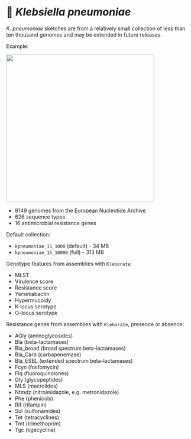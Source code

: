 
# :briefcase: *Klebsiella pneumoniae*

*K. pneumoniae* sketches are from a relatively small collection of less than ten thousand genomes and may be extended in future releases.

Example:

<a href='https://github.com/esteinig'><img src='docs/example_kpneumoniae_1.png' align="center" height="400" /></a>

* 8149 genomes from the European Nucleotide Archive
* 626 sequence types
* 16 antimicrobial resistance genes

Default collection:

* `kpneumoniae_15_1000` (default) - 34 MB
* `kpneumoniae_15_10000` (full) - 313 MB

Genotype features from assemblies with `Kleborate`:

* MLST
* Virulence score
* Resistance score
* Yersiniabactin
* Hypermucoidy
* K-locus serotype
* O-locus serotype

Resistance genes from assemblies with `Kleborate`, presence or absence:

* AGly (aminoglycosides)
* Bla (beta-lactamases)
* Bla_broad (broad spectrum beta-lactamases)
* Bla_Carb (carbapenemase)
* Bla_ESBL (extended spectrum beta-lactamases)
* Fcyn (fosfomycin)
* Flq (fluoroquinolones)
* Gly (glycopeptides)
* MLS (macrolides)
* Ntmdz (nitroimidazole, e.g. metronidazole)
* Phe (phenicols)
* Rif (rifampin)
* Sul (sulfonamides)
* Tet (tetracyclines)
* Tmt (trimethoprim)
* Tgc (tigecycline)
